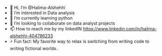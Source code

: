 - 👋 Hi, I’m @Halima-Alshehhi
- 👀 I’m interested in Data analysis 
- 🌱 I’m currently learning python
- 💞️ I’m looking to collaborate on  data analyst projects 
- 📫 How to reach me by my linkedIN https://www.linkedin.com/in/halima-alshehhi-404786233
- ⚡ Fun fact: My favorite way to relax is switching from writing  code to writing fictional worlds.

<!---
Halima-Alshehhi/Halima-Alshehhi is a ✨ special ✨ repository because its `README.md` (this file) appears on your GitHub profile.
You can click the Preview link to take a look at your changes.
--->
